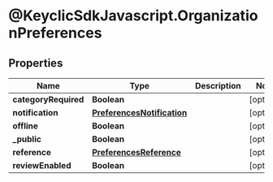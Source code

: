 # @KeyclicSdkJavascript.OrganizationPreferences

## Properties
Name | Type | Description | Notes
------------ | ------------- | ------------- | -------------
**categoryRequired** | **Boolean** |  | [optional] 
**notification** | [**PreferencesNotification**](PreferencesNotification.md) |  | [optional] 
**offline** | **Boolean** |  | [optional] 
**_public** | **Boolean** |  | [optional] 
**reference** | [**PreferencesReference**](PreferencesReference.md) |  | [optional] 
**reviewEnabled** | **Boolean** |  | [optional] 


